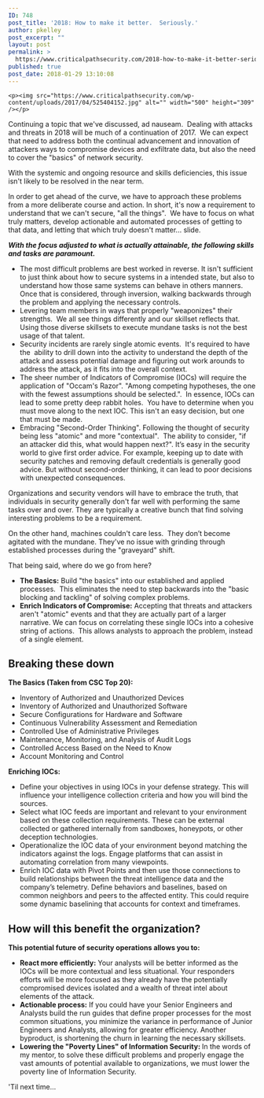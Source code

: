 ```yaml
---
ID: 748
post_title: '2018: How to make it better.  Seriously.'
author: pkelley
post_excerpt: ""
layout: post
permalink: >
  https://www.criticalpathsecurity.com/2018-how-to-make-it-better-seriously/
published: true
post_date: 2018-01-29 13:10:08
---
```


	<p><img src="https://www.criticalpathsecurity.com/wp-content/uploads/2017/04/525404152.jpg" alt="" width="500" height="309" /></p>
<p>Continuing a topic that we've discussed, ad nauseam.  Dealing with attacks and threats in 2018 will be much of a continuation of 2017.  We can expect that need to address both the continual advancement and innovation of attackers ways to compromise devices and exfiltrate data, but also the need to cover the "basics" of network security.</p>
<p>With the systemic and ongoing resource and skills deficiencies, this issue isn't likely to be resolved in the near term. </p>
<p>In order to get ahead of the curve, we have to approach these problems from a more deliberate course and action. In short, it's now a requirement to understand that we can't secure, "all the things".  We have to focus on what truly matters, develop actionable and automated processes of getting to that data, and letting that which truly doesn't matter... slide. </p>
<p><em><strong>With the focus adjusted to what is actually attainable, the following skills and tasks are paramount.</strong></em></p>
<ul>
<li>The most difficult problems are best worked in reverse. It isn't sufficient to just think about how to secure systems in a intended state, but also to understand how those same systems can behave in others manners.  Once that is considered, through inversion, walking backwards through the problem and applying the necessary controls.</li>
<li>Levering team members in ways that properly "weaponizes" their strengths.  We all see things differently and our skillset reflects that. Using those diverse skillsets to execute mundane tasks is not the best usage of that talent.</li>
<li style="font-weight: 400;">Security incidents are rarely single atomic events.  It's required to have the  ability to drill down into the activity to understand the depth of the attack and assess potential damage and figuring out work arounds to address the attack, as it fits into the overall context.</li>
<li>The sheer number of Indicators of Compromise (IOCs) will require the application of "Occam's Razor". "Among competing hypotheses, the one with the fewest assumptions should be selected.".  In essence, IOCs can lead to some pretty deep rabbit holes.  You have to determine when you must move along to the next IOC. This isn't an easy decision, but one that must be made.</li>
<li>Embracing "Second-Order Thinking". Following the thought of security being less "atomic" and more "contextual".  The ability to consider, "if an attacker did this, what would happen next?". It’s easy in the security world to give first order advice. For example, keeping up to date with security patches and removing default credentials is generally good advice. But without second-order thinking, it can lead to poor decisions with unexpected consequences. </li>
</ul>
<p>Organizations and security vendors will have to embrace the truth, that individuals in security generally don't far well with performing the same tasks over and over. They are typically a creative bunch that find solving interesting problems to be a requirement. </p>
<p>On the other hand, machines couldn't care less.  They don’t become agitated with the mundane. They've no issue with grinding through established processes during the "graveyard" shift. </p>
<p>That being said, where do we go from here? </p>
<ul>
<li><strong>The Basics:</strong> Build "the basics" into our established and applied processes.  This eliminates the need to step backwards into the "basic blocking and tackling" of solving complex problems. </li>
<li style="font-weight: 400;"><b>Enrich Indicators of Compromise:</b> Accepting that threats and attackers aren't "atomic" events and that they are actually part of a larger narrative. We can focus on correlating these single IOCs into a cohesive string of actions.  This allows analysts to approach the problem, instead of a single element. </li>
</ul>
<h2><strong>Breaking these down</strong></h2>
<p><strong>The Basics (Taken from CSC Top 20):</strong> </p>
<ul>
<li>Inventory of Authorized and Unauthorized Devices</li>
<li>Inventory of Authorized and Unauthorized Software</li>
<li>Secure Configurations for Hardware and Software</li>
<li>Continuous Vulnerability Assessment and Remediation</li>
<li>Controlled Use of Administrative Privileges</li>
<li>Maintenance, Monitoring, and Analysis of Audit Logs</li>
<li>Controlled Access Based on the Need to Know</li>
<li>Account Monitoring and Control</li>
</ul>
<p><strong>Enriching IOCs:</strong></p>
<ul>
<li style="font-weight: 400;">Define your objectives in using IOCs in your defense strategy. This will influence your intelligence collection criteria and how you will bind the sources.</li>
<li style="font-weight: 400;">Select what IOC feeds are important and relevant to your environment based on these collection requirements. These can be external collected or gathered internally from sandboxes, honeypots, or other deception technologies.</li>
<li style="font-weight: 400;">Operationalize the IOC data of your environment beyond matching the indicators against the logs. Engage platforms that can assist in automating correlation from many viewpoints.</li>
<li>Enrich IOC data with Pivot Points and then use those connections to build relationships between the threat intelligence data and the company’s telemetry. Define behaviors and baselines, based on common neighbors and peers to the affected entity. This could require some dynamic baselining that accounts for context and timeframes. </li>
</ul>
<h2><strong>How will this benefit the organization?</strong></h2>
<p><strong>This potential future of security operations allows you to:</strong></p>
<ul>
<li style="font-weight: 400;"><b>React more efficiently:</b> Your analysts will be better informed as the IOCs will be more contextual and less situational. Your responders efforts will be more focused as they already have the potentially compromised devices isolated and a wealth of threat intel about elements of the attack.</li>
<li style="font-weight: 400;"><b>Actionable process:</b> If you could have your Senior Engineers and Analysts build the run guides that define proper processes for the most common situations, you minimize the variance in performance of Junior Engineers and Analysts, allowing for greater efficiency. Another byproduct, is shortening the churn in learning the necessary skillsets.</li>
<li><strong>Lowering the "Poverty Lines" of Information Security: </strong>In the words of my mentor, to solve these difficult problems and properly engage the vast amounts of potential available to organizations, we must lower the poverty line of Information Security.</li>
</ul>
<p>'Til next time... </p>